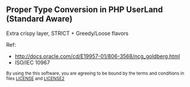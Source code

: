 Proper Type Conversion in PHP UserLand (Standard Aware)
--------------

 Extra crispy layer, STRICT + Greedy/Loose flavors



Ref:  
 - http://docs.oracle.com/cd/E19957-01/806-3568/ncg_goldberg.html
 - ISO/IEC 10967

<sub>By using the this software, you are agreeing to be bound by the terms and conditions in files  [LICENSE](https://github.com/godka/typeConvert/blob/master/LICENSE) and [LICENSE2](https://github.com/godka/typeConvert/blob/master/LICENSE2)</sub>
